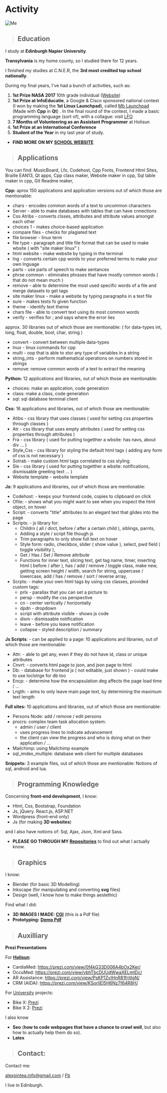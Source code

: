 # Activity

[comment]: # (What I do, what I've done in the past & my education)

![Me](Picture_of_me.jpg)

> ## Education

I study at __Edinburgh Napier University__.

__Transylvania__ is my home county, so I studied there for 12 years.

I finished my studies at C.N.E.R, the __3rd most credited top school nationally__.

During my final years, I've had a bunch of activities, such as:

1. __1st Prize NASA 2017__ 10th grade individual ([Website](https://www.wp-space-settlement.weebly.com))
2. __1st Prize at InfoEducatie__, a Google & Cisco sponsored national contest (I won by making the __1st Linux Launchpad__), called [Mb Launchpad](https://github.com/MusicBoard-Linux-Launchpad) (Made with __Cpp__ in __Qt__) . In the final round of the contest, I made a basic programming language (sort of), with a collague: visit [LFO](https://github.com/LfoProgramming)
2. __7 Months of Volunteering as an Assistant Programmer__ at Holisun
3. __1st Prize at an International Conference__
4. __Student of the Year__ in my last year of study.

- __FIND MORE ON MY [SCHOOL WEBSITE](http://alexpintea.weebly.com/)__


> ## Applications

You can find: MusicBoard, Lfo, Codehost, Cpp Fonts, Frontend Html Sites, Braille EAN13, Qt apps, Cpp class maker, Website maker in cpp, Sql table maker in cpp, Git Readme maker, 

__Cpp:__
aprox 150 applications and application versions out of which those are mentionable:
- chars - encodes common words of a text to uncommon characters
- Server - able to make databases with tables that can have cnnections
- Css Atribs - converts clsses, attributes and sttribute values amongst each other
- choices 1 - makes choice-based application
- compare files - checks for plagiated text
- file browser - linux term
- file type - paragraph and title file format that can be used to make wbsite ( with "site maker linux" )
- html website - make website by typing in the terminal
- lng - converts certain cpp words to your preferred terms to make your own lnguage
- parts - use parts of speech to make sentances
- phrse common - eliminates phrases that have mostly common words ( that do not mean much )
- remove - able to determine the most used specific words of a file and merge datasets to get tags
- site maker linux - make a website by typing paragraphs in a text file
- sure - makes tests fo given function
- theme - identify text theme
- chars file - able to convert text using its most common words
- verify - verifies for ; and says where the error lies

approx. 30 libraries out of which those are mentionable: ( for data-types int, long, float, double, bool, char, string )
- convert - convert between multiple data-types
- lnux - linux commands for cpp
- multi - oop that is able to stor any type of variables in a string
- string_ints - perform mathematical operations on numbers stored in strings
- remove: remove common words of a text to extract the meaning


__Python:__
12 applications and libraries, out of which those are mentionable:
- choices: make an application, code generation
- class: make a class, code generation
- sql: sql database terminal client

__Css:__
16 applications and libraries, out of which those are mentionable:
- Atibs - css library that uses classes ( used for setting css properties through classes )
- Atr - css library that uses empty attributes ( used for setting css properties through attributes )
- Fra - css library ( used for putting togetther a wbsite: has navs, about div ... )
- Style_Css - css library for styling the default html tags ( adding any form of css is not necessary )
- Sotrab - make custom html tags correlated to css styling
- Sle - css library ( used for putting togetther a wbsite: notifications, dismissable greeting text ... )
- Website template - website template

__Js:__
9 applications and libraries, out of which those are mentionable:
- Codehost: - keeps your frontend code, copies to clipboard on click
- Ofile: - shows what you might want to see when you inspect the html object, on hover
- Script: - converts "title" attributes to an elegant text that glides into the page
- Scripts: - js library for:
	- Childrn ( all / dirct, before / after a certain child ), siblings, parnts, 
	- Adding a style / script file though js
	- Trim paragraphs to only show full text on hover
	- Style form: radio, checkbox, slider ( show value ), select, pwd field ( toggle visibility ), 
	- Get / Has / Set / Remove attribute
	- Functions for inner text, slicing text, get tag name, timer, inserting html ( before / after ), has / add / remove / toggle class, make new, getting screen height / width, search for string, uppercase / lowercase, add / has / remove / sort / reverse array, 
- Scrpts: - make your own html tags by using css classes, provided custom tags:
	- prlx - parallax that you can set a picture to 
	- persp - modify the css perspective
	- cn - center vertically / horizontally
	- dpdn - dropdown
	- script with attribute visible - shows js code
	- dism - dismissable notification
	- leave - before you leave notification
	- collapse - styled description / summary


__Js Scripts__: - can be applied to a page:
10 applications and libraries, out of which those are mentionable:
   - Attr: - able to get any, even if they do not have id, class or unique attributes
   - Cnvrt: - converts html page to json, and json page to html
   - Db: - database for frontend js ( not editable, just shown ) - could make to use loclstrge for db too
   - Encp: - determine how the encapsulation deg affects the page load time / ...
   - Lngth: - aims to only leave main page text, by determining the maximum text length


__Full sites:__
10 applications and libraries, out of which those are mentionable:
- Persons Node: add / remove / edit persons
- procrs: complex team task allocation system:
	- admin / user / client
	- uses progress lines to indicate advancement
	- the client can view the progress and who is doing what on their application / ...
- Mailchimp: using Mailchimp example
- sql_imdex_multiple: database web client for multiple databases

__Snippets:__
3 example files, out of which those are mentionable:
Notions of sql, android and lua.


> ## Programming Knowledge

Concerning __front-end development__, I know:
- Html, Css, Bootstrap, Foundation
- Js, jQuery. React.js, ASP.NET
- Wordpress (front-end only)
- Js (for making __3D websites__)

and I also have notions of: Sql, Ajax, Json, Xml and Sass.

- __PLEASE GO THROUGH MY [Repositories](https://github.com/AlexPintea?tab=repositories)__ to find out what I actually know.


> ## Graphics

I know:
- Blender (for basic 3D Modelling)
- Inkscape (for manipulating and converting __svg__ files)
- Design (well, I know how to make things aestethic)

Find what I did:
- __3D IMAGES I MADE: [CGI]()__ (this is a Pdf file)
- __Prototyping:__ __[Demo Pdf](https://github.com/AlexPintea/Frontend-Html-Sites/blob/master/Prototypes/Alexpsite/Alexpsite.pdf)__


> ## Auxilliary

__Prezi Presentations__

For __[Holisun](https://www.holisun.com/en/)__:

- CardiaMed: https://prezi.com/view/0f4kG33D006A4bOx2Ker/
- OccuMed:   https://prezi.com/view/vbhTbcDUUdWwaXELmtDc/
- AR Assistance: https://prezi.com/view/PsKP1ZvIHnR81frjtIgN/
- CRM (AIDA): https://prezi.com/view/KSorliEl5H6Nz7f64R8H/

For [University](https://github.com/AlexPintea/Edinburgh-Napier-University-Projects-Repository) projects:

- Bike X: [Prezi](https://prezi.com/view/03UsPAH9PfwcB7L9A4dO/)
- Bike X 2: [Prezi](https://bit.ly/2bikex)

I also know
- __Seo__ (__how to code webpages that have a chance to crawl well__, but also how to actually help them do so).
- __Latex__

> ## Contact:

Contact me:

alexpintea.info@gmail.com / 
[Fb](https://www.facebook.com/pin.alexandru)

I live in Edinburgh.
